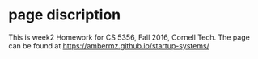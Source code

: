 # page discription
This is week2 Homework for CS 5356, Fall 2016, Cornell Tech.
The page can be found at https://ambermz.github.io/startup-systems/
